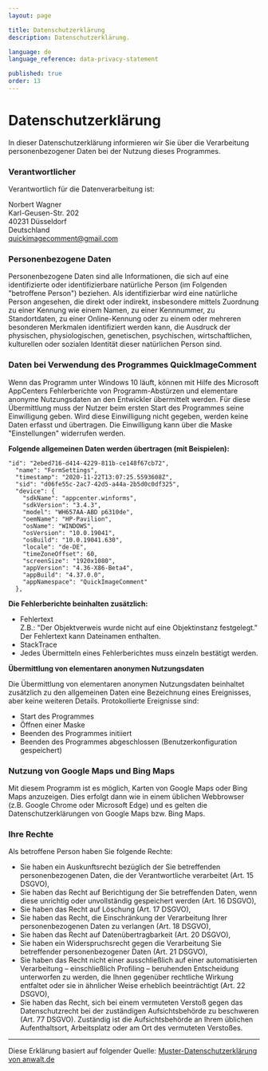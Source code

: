 ```yaml
---
layout: page

title: Datenschutzerklärung
description: Datenschutzerklärung.

language: de
language_reference: data-privacy-statement

published: true
order: 13
---
```


# Datenschutzerklärung

In dieser Datenschutzerklärung informieren wir Sie über die Verarbeitung personenbezogener Daten bei der Nutzung dieses Programmes.

### Verantwortlicher

Verantwortlich für die Datenverarbeitung ist:

Norbert Wagner<br/>
Karl-Geusen-Str. 202<br/>
40231 Düsseldorf<br/>
Deutschland<br>
<a href="mailto:quickimagecomment@gmail.com">quickimagecomment@gmail.com</a>

### Personenbezogene Daten

Personenbezogene Daten sind alle Informationen, die sich auf eine identifizierte oder identifizierbare natürliche Person (im Folgenden "betroffene Person") beziehen. Als identifizierbar wird eine natürliche Person angesehen, die direkt oder indirekt, insbesondere mittels Zuordnung zu einer Kennung wie einem Namen, zu einer Kennnummer, zu Standortdaten, zu einer Online-Kennung oder zu einem oder mehreren besonderen Merkmalen identifiziert werden kann, die Ausdruck der physischen, physiologischen, genetischen, psychischen, wirtschaftlichen, kulturellen oder sozialen Identität dieser natürlichen Person sind.

### Daten bei Verwendung des Programmes QuickImageComment

Wenn das Programm unter Windows 10 läuft, können mit Hilfe des Microsoft AppCenters Fehlerberichte von Programm-Abstürzen und elementare anonyme Nutzungsdaten an den Entwickler übermittelt werden. Für diese Übermittlung muss der Nutzer beim ersten Start des Programmes seine Einwilligung geben. Wird diese Einwilligung nicht gegeben, werden keine Daten erfasst und übertragen. Die Einwilligung kann über die Maske "Einstellungen" widerrufen werden.

**Folgende allgemeinen Daten werden übertragen (mit Beispielen):**

    "id": "2ebed716-d414-4229-811b-ce148f67cb72",  
      "name": "FormSettings",  
      "timestamp": "2020-11-22T13:07:25.5593608Z",  
      "sid": "d06fe55c-2ac7-42d5-a44a-2b5d0c0df325",  
      "device": {  
        "sdkName": "appcenter.winforms",  
        "sdkVersion": "3.4.3",  
        "model": "WH657AA-ABD p6310de",  
        "oemName": "HP-Pavilion",  
        "osName": "WINDOWS",  
        "osVersion": "10.0.19041",  
        "osBuild": "10.0.19041.630",  
        "locale": "de-DE",  
        "timeZoneOffset": 60,  
        "screenSize": "1920x1080",  
        "appVersion": "4.36-X86-Beta4",  
        "appBuild": "4.37.0.0",  
        "appNamespace": "QuickImageComment"  
      },

**Die Fehlerberichte beinhalten zusätzlich:**

- Fehlertext  
    Z.B.: "Der Objektverweis wurde nicht auf eine Objektinstanz festgelegt."  
    Der Fehlertext kann Dateinamen enthalten.
- StackTrace
- Jedes Übermitteln eines Fehlerberichtes muss einzeln bestätigt werden.

**Übermittlung von elementaren anonymen Nutzungsdaten**

Die Übermittlung von elementaren anonymen Nutzungsdaten beinhaltet zusätzlich zu den allgemeinen Daten eine Bezeichnung eines Ereignisses, aber keine weiteren Details. Protokollierte Ereignisse sind:

- Start des Programmes
- Öffnen einer Maske
- Beenden des Programmes initiiert
- Beenden des Programmes abgeschlossen (Benutzerkonfiguration gespeichert)

### Nutzung von Google Maps und Bing Maps

Mit diesem Programm ist es möglich, Karten von Google Maps oder Bing Maps anzuzeigen. Dies erfolgt dann wie in einem üblichen Webbrowser (z.B. Google Chrome oder Microsoft Edge) und es gelten die Datenschutzerklärungen von Google Maps bzw. Bing Maps.

### Ihre Rechte

Als betroffene Person haben Sie folgende Rechte:

- Sie haben ein Auskunftsrecht bezüglich der Sie betreffenden personenbezogenen Daten, die der Verantwortliche verarbeitet (Art. 15 DSGVO),
- Sie haben das Recht auf Berichtigung der Sie betreffenden Daten, wenn diese unrichtig oder unvollständig gespeichert werden (Art. 16 DSGVO),
- Sie haben das Recht auf Löschung (Art. 17 DSGVO),
- Sie haben das Recht, die Einschränkung der Verarbeitung Ihrer personenbezogenen Daten zu verlangen (Art. 18 DSGVO),
- Sie haben das Recht auf Datenübertragbarkeit (Art. 20 DSGVO),
- Sie haben ein Widerspruchsrecht gegen die Verarbeitung Sie betreffender personenbezogener Daten (Art. 21 DSGVO),
- Sie haben das Recht nicht einer ausschließlich auf einer automatisierten Verarbeitung – einschließlich Profiling – beruhenden Entscheidung unterworfen zu werden, die Ihnen gegenüber rechtliche Wirkung entfaltet oder sie in ähnlicher Weise erheblich beeinträchtigt (Art. 22 DSGVO),
- Sie haben das Recht, sich bei einem vermuteten Verstoß gegen das Datenschutzrecht bei der zuständigen Aufsichtsbehörde zu beschweren (Art. 77 DSGVO). Zuständig ist die Aufsichtsbehörde an Ihrem üblichen Aufenthaltsort, Arbeitsplatz oder am Ort des vermuteten Verstoßes.

---
Diese Erklärung basiert auf folgender Quelle: [Muster-Datenschutzerklärung von anwalt.de](https://www.anwalt.de/vorlage/muster-datenschutzerklaerung.php)